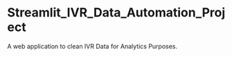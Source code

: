 # Streamlit_IVR_Data_Automation_Project
A web application  to clean IVR Data for Analytics Purposes.
